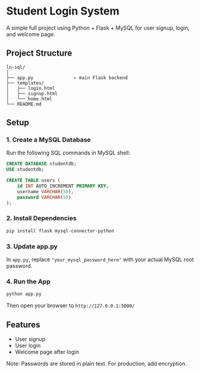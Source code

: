 # Student Login System

A simple full project using Python + Flask + MySQL for user signup, login, and welcome page.

## Project Structure

```
ln-sql/
│
├── app.py               ← main Flask backend
├── templates/
│   ├── login.html
│   ├── signup.html
│   └── home.html
└── README.md
```

## Setup

### 1. Create a MySQL Database

Run the following SQL commands in MySQL shell:

```sql
CREATE DATABASE studentdb;
USE studentdb;

CREATE TABLE users (
    id INT AUTO_INCREMENT PRIMARY KEY,
    username VARCHAR(50),
    password VARCHAR(50)
);
```

### 2. Install Dependencies

```bash
pip install flask mysql-connector-python
```

### 3. Update app.py

In `app.py`, replace `"your_mysql_password_here"` with your actual MySQL root password.

### 4. Run the App

```bash
python app.py
```

Then open your browser to `http://127.0.0.1:5000/`

## Features

- User signup
- User login
- Welcome page after login

Note: Passwords are stored in plain text. For production, add encryption.
